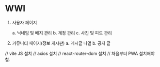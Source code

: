 # WWI

1. 사용자 페이지

   a. 닉네임 및 배지 관리
   b. 계정 관리
   c. 사진 및 피드 관리

2. 커뮤니티 페이지(정보 게시판)
   a. 게시글 나열
   b. 공지 글

// vite JS 설치
// axios 설치
// react-router-dom 설치
// 처음부터 PWA 설치해야함.
